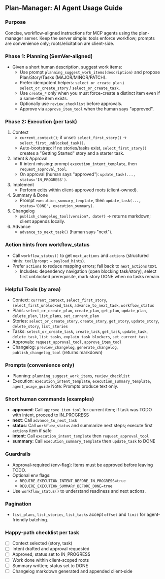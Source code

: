 ## Plan-Manager: AI Agent Usage Guide

### Purpose
Concise, workflow-aligned instructions for MCP agents using the plan-manager server. Keep the server simple: tools enforce workflow; prompts are convenience only; roots/elicitation are client-side.

### Phase 1: Planning (SemVer-aligned)
- Given a short human description, suggest work items:
  - Use prompt `planning_suggest_work_items(description)` and propose Plan/Story/Tasks (MAJOR/MINOR/PATCH).
  - Prefer idempotent helpers: `select_or_create_plan` / `select_or_create_story` / `select_or_create_task`.
  - Use `create_*` only when you must force-create a distinct item even if a same-title item exists.
  - Optionally use `review_checklist` before approvals.
  - Approve via `approve_item_tool` when the human says "approved".

### Phase 2: Execution (per task)
1. Context
   - `current_context()`; if unset: `select_first_story()` → `select_first_unblocked_task()`.
   - Auto-bootstrap: if no stories/tasks exist, `select_first_story()` creates a "Getting Started" story and a starter task.
2. Intent & Approval
   - If intent missing: prompt `execution_intent_template`, then `request_approval_tool`.
   - On approval (human says "approved"): `update_task(..., status='IN_PROGRESS')`.
3. Implement
   - Perform edits within client-approved roots (client-owned).
4. Summary & Done
   - Prompt `execution_summary_template`, then `update_task(..., status='DONE', execution_summary)`.
5. Changelog
   - `publish_changelog_tool(version?, date?)` → returns markdown; client appends locally.
6. Advance
   - `advance_to_next_task()` (human says "next").

### Action hints from workflow_status
- Call `workflow_status()` to get `next_actions` and `actions` (structured hints: `tool`/`prompt` + `payload_hints`).
- Prefer `actions` to reduce mapping errors; fall back to `next_actions` text.
  - Includes: dependency navigation (open blocking task/story), select first unblocked prerequisite, mark story DONE when no tasks remain.

### Helpful Tools (by area)
- Context: `current_context`, `select_first_story`, `select_first_unblocked_task`, `advance_to_next_task`, `workflow_status`
- Plans: `select_or_create_plan`, `create_plan`, `get_plan`, `update_plan`, `delete_plan`, `list_plans`, `set_current_plan`
- Stories: `select_or_create_story`, `create_story`, `get_story`, `update_story`, `delete_story`, `list_stories`
- Tasks: `select_or_create_task`, `create_task`, `get_task`, `update_task`, `delete_task`, `list_tasks`, `explain_task_blockers`, `set_current_task`
- Approvals: `request_approval_tool`, `approve_item_tool`
- Changelog: `preview_changelog`, `generate_changelog`, `publish_changelog_tool` (returns markdown)

### Prompts (convenience only)
- Planning: `planning_suggest_work_items`, `review_checklist`
- Execution: `execution_intent_template`, `execution_summary_template`, `agent_usage_guide`
Note: Prompts produce text only.

### Short human commands (examples)
- **approved**: Call `approve_item_tool` for current item; if task was TODO with intent, proceed to IN_PROGRESS
- **next**: Call `advance_to_next_task`
- **status**: Call `workflow_status` and summarize next steps; execute first `actions` item if safe
- **intent**: Call `execution_intent_template` then `request_approval_tool`
- **summary**: Call `execution_summary_template` then `update_task` to DONE

### Guardrails
- Approval-required (env-flag): Items must be approved before leaving TODO.
- Optional env flags:
  - `REQUIRE_EXECUTION_INTENT_BEFORE_IN_PROGRESS=true`
  - `REQUIRE_EXECUTION_SUMMARY_BEFORE_DONE=true`
- Use `workflow_status()` to understand readiness and next actions.

### Pagination
- `list_plans`, `list_stories`, `list_tasks` accept `offset` and `limit` for agent-friendly batching.

### Happy-path checklist per task
- [ ] Context selected (story, task)
- [ ] Intent drafted and approval requested
- [ ] Approved; status set to IN_PROGRESS
- [ ] Work done within client-scoped roots
- [ ] Summary written; status set to DONE
- [ ] Changelog markdown generated and appended client-side